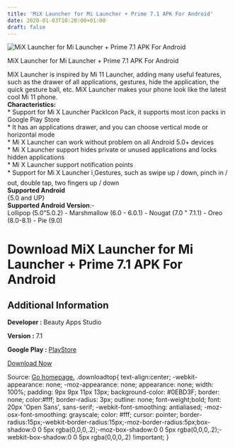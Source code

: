 ```yaml
---
title: 'MiX Launcher for Mi Launcher + Prime 7.1 APK For Android'
date: 2020-01-03T10:28:00+01:00
draft: false
---
```


![MiX Launcher for Mi Launcher + Prime 7.1 APK For Android](https://i1.wp.com/apkhome.net/wp-content/uploads/2020/01/MiX-Launcher-for-Mi-Launcher-Prime-7.1.png "MiX Launcher for Mi Launcher + Prime 7.1 APK For Android")

  

MiX Launcher for Mi Launcher + Prime 7.1 APK For Android

MiX Launcher is inspired by Mi 11 Launcher, adding many useful features, such as the drawer of all applications, gestures, hide the application, the quick gesture ball, etc. MiX Launcher makes your phone look like the latest cool Mi 11 phone.  
**Characteristics:**  
\* Support for Mi X Launcher PackIcon Pack, it supports most icon packs in Google Play Store  
\* It has an applications drawer, and you can choose vertical mode or horizontal mode  
\* Mi X Launcher can work without problem on all Android 5.0+ devices  
\* Mi X Launcher support hides private or unused applications and locks hidden applications  
\* Mi X Launcher support notification points  
\* Support for Mi X Launcher ï¸Gestures, such as swipe up / down, pinch in / out, double tap, two fingers up / down  
**Supported Android**  
{5.0 and UP}  
**Supported Android Version**:-  
Lollipop (5.0"5.0.2) - Marshmallow (6.0 - 6.0.1) - Nougat (7.0 " 7.1.1) - Oreo (8.0-8.1) - Pie (9.0)

Download MiX Launcher for Mi Launcher + Prime 7.1 APK For Android
=================================================================

Additional Information
----------------------

**Developer :** Beauty Apps Studio

**Version :** 7.1

**Google Play :** [PlayStore](https://play.google.com/store/apps/details?id=launcher.mi.launcher&hl=en)

  

[Download Now](https://store4app.co/post/mix-launcher-for-mi-launcher-prime-7-1-apk-for-android_1578039377)

  
Source: [Go homepage.](https://store4app.co/post/mix-launcher-for-mi-launcher-prime-7-1-apk-for-android_1578039377) .downloadtop{ text-align:center; -webkit-appearance: none; -moz-appearance: none; appearance: none; width: 100%; padding: 9px 9px 11px 13px; background-color: #0EBD3F; border: none; color:#fff; border-radius: 3px; outline: none; font-weight;bold; font: 20px 'Open Sans', sans-serif; -webkit-font-smoothing: antialiased; -moz-osx-font-smoothing: grayscale; color: #fff; cursor: pointer; border-radius:15px;-webkit-border-radius:15px;-moz-border-radius:5px;box-shadow:0 0 5px rgba(0,0,0,.2);-moz-box-shadow:0 0 5px rgba(0,0,0,.2);-webkit-box-shadow:0 0 5px rgba(0,0,0,.2) !important; }
